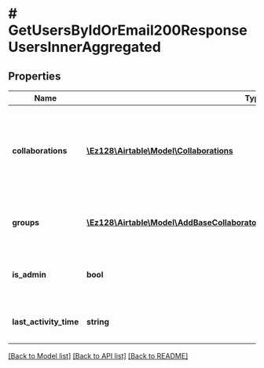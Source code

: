 # # GetUsersByIdOrEmail200ResponseUsersInnerAggregated

## Properties

Name | Type | Description | Notes
------------ | ------------- | ------------- | -------------
**collaborations** | [**\Ez128\Airtable\Model\Collaborations**](Collaborations.md) | The user&#39;s direct collaborations on workspaces, bases and interfaces associated with this enterprise account and its descendants. Excludes collaborations from groups. | [optional]
**groups** | [**\Ez128\Airtable\Model\AddBaseCollaboratorRequestCollaboratorsInnerAnyOf1Group[]**](AddBaseCollaboratorRequestCollaboratorsInnerAnyOf1Group.md) | This field specifies the groups associated with this enterprise account and its descendants that the user belongs to. | [optional]
**is_admin** | **bool** | Whether the user has directly assigned admin rights over this enterprise account or its descendants. | [optional]
**last_activity_time** | **string** | A date timestamp in the ISO format, eg:\&quot;2018-01-01T00:00:00.000Z\&quot; |

[[Back to Model list]](../../README.md#models) [[Back to API list]](../../README.md#endpoints) [[Back to README]](../../README.md)
